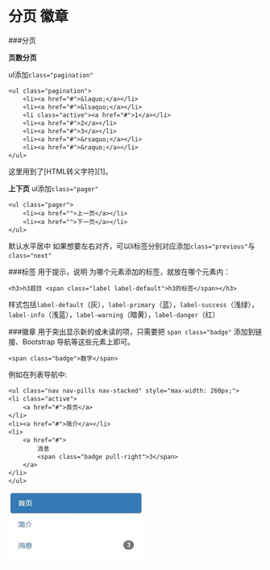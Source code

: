 分页 徽章
===================

###分页

**页数分页**

ul添加`class="pagination"`

    <ul class="pagination">
    	<li><a href="#">&laquo;</a></li>
    	<li><a href="#">&lsaquo;</a></li>
    	<li class="active"><a href="#">1</a></li>
    	<li><a href="#">2</a></li>
    	<li><a href="#">3</a></li>
    	<li><a href="#">&rsaquo;</a></li>
    	<li><a href="#">&raquo;</a></li>
    </ul>
这里用到了[HTML转义字符][1]。

**上下页**
ul添加`class="pager"`

    <ul class="pager">
    	<li><a href="">上一页</a></li>  
    	<li><a href="">下一页</a></li>
    </ul>
默认水平居中
如果想要左右对齐，可以li标签分别对应添加`class="previous"`与`class="next"`

###标签
用于提示，说明
为哪个元素添加的标签，就放在哪个元素内：

    <h3>h3题目 <span class="label label-default">h3的标签</span></h3>
样式包括`label-default`（灰），`label-primary`（蓝），`label-success`（浅绿），`label-info`（浅蓝），`label-warning`（暗黄），`label-danger`（红）

###徽章
用于突出显示新的或未读的项，只需要把 `span class="badge"` 添加到链接、Bootstrap 导航等这些元素上即可。

    <span class="badge">数字</span>
例如在列表导航中:

    <ul class="nav nav-pills nav-stacked" style="max-width: 260px;">
	<li class="active">
		<a href="#">首页</a>
	</li>
	<li><a href="#">简介</a></li>
	<li>
		<a href="#">	
			消息
			<span class="badge pull-right">3</span>
		</a>
	</li>
    </ul>
![](./相关文件/11.1.JPG)